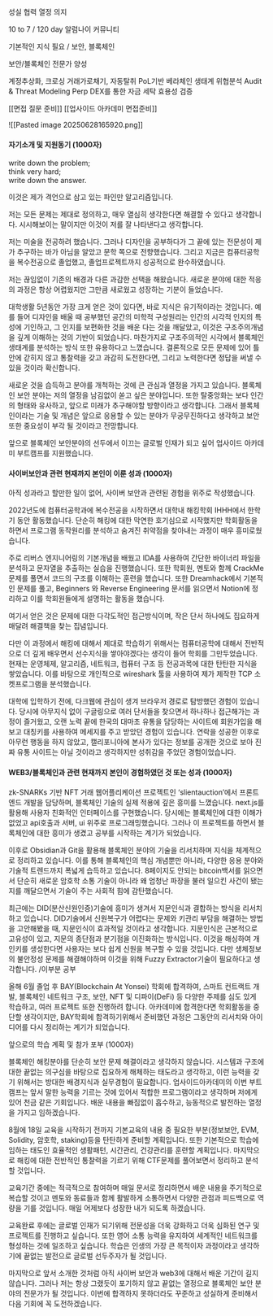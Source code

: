 성실 협력 열정 의지

10 to 7 / 120 day
알럼나이 커뮤니티

기본적인 지식 필요 / 보안, 블록체인

보안/블록체인 전문가 양성

계정추상화, 크로싱
거래가로채기, 자동탈취
PoL기반 베라체인 생태계 위협분석
Audit & Threat Modeling
Perp DEX를 통한 자금 세탁 효용성 검증

[[면접 질문 준비]]
[[업사이드 아카데미 면접준비]]

![[Pasted image 20250628165920.png]]


#### 자기소개 및 지원동기 (1000자)

write down the problem;  
think very hard;  
write down the answer.

이것은 제가 격언으로 삼고 있는 파인만 알고리즘입니다.

저는 모든 문제는 제대로 정의하고, 매우 열심히 생각한다면 해결할 수 있다고 생각합니다. 시시해보이는 말이지만 이것이 저를 잘 나타낸다고 생각합니다.

저는 미술을 전공하려 했습니다. 그러나 디자인을 공부하다가 그 끝에 있는 전문성이 제가 추구하는 바가 아님을 알았고 문학 쪽으로 전향했습니다. 그리고 지금은 컴퓨터공학을 복수전공으로 졸업했고, 졸업프로젝트까지 성공적으로 완수하였습니다.

저는 끊임없이 기존의 배경과 다른 과감한 선택을 해왔습니다. 새로운 분야에 대한 적응의 과정은 항상 어렵웠지만 그만큼 새로웠고 성장하는 기분이 들었습니다. 

대학생활 5년동안 가장 크게 얻은 것이 있다면, 바로 지식은 유기적이라는 것입니다. 예를 들어 디자인을 배울 때 공부했던 공간의 미학적 구성원리는 인간의 시각적 인지의 특성에 기인하고, 그 인지를 보편화한 것을 배운 다는 것을 깨달았고, 이것은 구조주의개념을 깊게 이해하는 것의 기반이 되었습니다. 마찬가지로 구조주의적인 시각에서 블록체인 생태계를 분석하는 방식 또한 유용하다고 느꼈습니다.
결론적으로 모든 문제에 있어 틀 안에 갇히지 않고 통찰력을 갖고 과감히 도전한다면, 그리고 노력한다면 정답을 써낼 수 있을 것이라 확신합니다.

새로운 것을 습득하고 분야를 개척하는 것에 큰 관심과 열정을 가지고 있습니다. 블록체인 보안 분야는 저의 열정을 남김없이 쏟고 싶은 분야입니다. 또한 탈중앙화는 보다 인간의 형태와 유사하고, 앞으로 미래가 추구해야할 방향이라고 생각합니다. 그래서 블록체인이라는 기술 및 개념은 앞으로 응용할 수 있는 분야가 무궁무진하다고 생각하고 보안 또한 중요성이 부각 될 것이라고 전망합니다. 

앞으로 블록체인 보안분야의 선두에서 이끄는 글로벌 인재가 되고 싶어 업사이드 아카데미 부트캠프를 지원했습니다.

#### 사이버보안과 관련 현재까지 본인이 이룬 성과 (1000자)

아직 성과라고 할만한 일이 없어, 사이버 보안과 관련된 경험을 위주로 작성했습니다.

2022년도에 컴퓨터공학과에 복수전공을 시작하면서 대학내 해킹학회 IHHH에서 한학기 동안 활동했습니다. 단순히 해킹에 대한 막연한 호기심으로 시작했지만 학회활동을 하면서 프로그램 동작원리를 분석하고 숨겨진 취약점을 찾아내는 과정이 매우 흥미로웠습니다.

주로 리버스 엔지니어링의 기본개념을 배웠고 IDA를 사용하여 간단한 바이너리 파일을 분석하고 문자열을 추출하는 실습을 진행했습니다. 또한 학회원, 멘토와 함께 CrackMe문제를 풀면서 코드의 구조를 이해하는 훈련을 했습니다. 또한 Dreamhack에서 기본적인 문제를 풀고, Beginners 와 Reverse Engineering 문서를 읽으면서 Notion에 정리하고 이를 학회원들에게 설명하는 활동을 했습니다.

여기서 얻은 것은 문제에 대한 다각도적인 접근방식이며, 작은 단서 하나에도 집요하게 매달려 해결책을 찾는 집념입니다.

다만 이 과정에서 해킹에 대해서 제대로 학습하기 위해서는 컴퓨터공학에 대해서 전반적으로 더 깊게 배우면서 선수지식을 쌓아야겠다는 생각이 들어 학회를 그만두었습니다. 현재는 운영체제, 알고리즘, 네트워크, 컴퓨터 구조 등 전공과목에 대한 탄탄한 지식을 쌓았습니다. 이를 바탕으로 개인적으로 wireshark 툴을 사용하여 제가 제작한 TCP 소켓프로그램을 분석했습니다.

대학에 입학하기 전에, 다크웹에 관심이 생겨 브라우저 경로로 탐방했던 경험이 있습니다. 당시에 아무지식 없이 구글링으로 여러 단서들을 찾으면서 하나하나 접근해가는 과정이 즐거웠고, 오랜 노력 끝에 한국의 대마초 유통을 담당하는 사이트에 회원가입을 해보고 대칭키를 사용하여 메세지를 주고 받았던 경험이 있습니다. 연락을 성공한 이후로 아무런 행동을 하지 않았고, 캘리포니아에 본사가 있다는 정보를 공개한 것으로 보아 진짜 유통 사이트는 아닐 것이라고 생각하지만 성취감을 주었던 경험이었습니다.

#### WEB3/블록체인과 관련 현재까지 본인이 경험하였던 것 또는 성과 (1000자)

zk-SNARKs 기반 NFT 거래 웹어플리케이션 프로젝트인 ‘slientauction’에서 프론트엔드 개발을 담당하며, 블록체인 기술의 실제 적용에 깊은 흥미를 느꼈습니다. next.js를 활용해 사용자 친화적인 인터페이스를 구현했습니다. 당시에는 블록체인에 대한 이해가 없었고 api호출과 서버, ui 위주로 프로그래밍했습니다. 그러나 이 프로젝트를 하면서 블록체인에 대한 흥미가 생겼고 공부를 시작하는 계기가 되었습니다.

이후로 Obsidian과 Git을 활용해 블록체인 분야의 기술을 리서치하며 지식을 체계적으로 정리하고 있습니다. 이를 통해 블록체인의 핵심 개념뿐만 아니라, 다양한 응용 분야와 기술적 트렌드까지 폭넓게 습득하고 있습니다. 8페이지도 안되는 bitcoin백서를 읽으면서 단순히 새로운 암호학 소통 기술이 아니라 왜 엄청난 파장을 불러 일으킨 사건이 됐는 지를 깨달으면서 기술이 주는 사회적 힘에 감탄했습니다.

최근에는 DID(분산신원인증)기술에 흥미가 생겨서 지문인식과 결합하는 방식을 리서치하고 있습니다. DID기술에서 신원복구가 어렵다는 문제와 키관리 부담을 해결하는 방법을 고안해봤을 때, 지문인식이 효과적일 것이라고 생각합니다. 지문인식은 근본적으로 고유성이 있고, 지문의 종단점과 분기점을 이진화하는 방식입니다. 이것을 해싱하여 개인키를 생성한다면 사용자는 보다 쉽게 신원을 복구할 수 있을 것입니다. 다만 생체정보의 불안정성 문제를 해결해야하며 이것을 위해 Fuzzy Extractor기술이 필요하다고 생각합니다. /이부분 공부

올해 6월 졸업 후 BAY(Blockchain At Yonsei) 학회에 합격하여, 스마트 컨트랙트 개발, 블록체인 네트워크 구조, 보안, NFT 및 디파이(DeFi) 등 다양한 주제를 심도 있게 학습하고, 여러 프로젝트 또한 진행하려 합니다. 아카데미에 합격한다면 학회활동을 중단할 생각이지만, BAY학회에 합격하기위해서 준비했던 과정은 그동안의 리서치와 아이디어를 다시 정리하는 계기가 되었습니다.



앞으로의 학습 계획 및 참가 포부 (1000자)


블록체인 해킹분야를 단순히 보안 문제 해결이라고 생각하지 않습니다. 시스템과 구조에 대한 끝없는 의구심을 바탕으로 집요하게 해체하는 태도라고 생각하고, 이런 능력을 갖기 위해서는 방대한 배경지식과 실무경험이 필요합니다. 업사이드아카데미의 이번 부트캠프는 앞서 말한 능력을 기르는 것에 있어서 적합한 프로그램이라고 생각하며 저에게 있어 천금 같은 기회입니다. 배운 내용을 빠짐없이 흡수하고, 능동적으로 발전하는 열정을 가지고 임하겠습니다.

8월에 18일 교육을 시작하기 전까지 기본교육의 내용 중 필요한 부분(정보보안, EVM, Solidity, 암호학, staking)등을 탄탄하게 준비할 계획입니다. 또한 기본적으로 학습에 임하는 태도인 효율적인 생활패턴, 시간관리, 건강관리를 훈련할 계획입니다. 마지막으로 해킹에 대한 전반적인 통찰력을 기르기 위해 CTF문제를 풀어보면서 정리하고 분석할 것입니다.

교육기간 중에는 적극적으로 참여하며 매일 문서로 정리하면서 배운 내용을 주기적으로 복습할 것이고 멘토와 동료들과 함께 활발하게 소통하면서 다양한 관점과 피드백으로 역량을 기를 것입니다. 매일 어제보다 성장한 내가 되도록 하겠습니다.

교육완료 후에는 글로벌 인재가 되기위해 전문성을 더욱 강화하고 더욱 심화된 연구 및 프로젝트를 진행하고 싶습니다. 또한 영어 소통 능력을 유지하여 세계적인 네트워크를 형성하는 것에 일조하고 싶습니다. 학습은 인생의 가장 큰 목적이자 과정이라고 생각하기에 끝없는 발전으로 글로벌 선두주자가 될 것입니다.

마지막으로 앞서 소개한 것처럼 아직 사이버 보안과 web3에 대해서 배운 기간이 길지 않습니다. 그러나 저는 항상 그랬듯이 포기하지 않고 끝없는 열정으로 블록체인 보안 분야의 전문가가 될 것입니다. 이번에 합격하지 못하더라도 꾸준하고 성실하게 준비해서 다음 기회에 꼭 도전하겠습니다.


